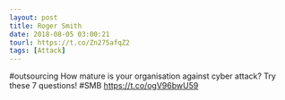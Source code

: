 ```yaml
---
layout: post
title: Roger Smith
date: 2018-08-05 03:00:21
tourl: https://t.co/Zn275afqZ2
tags: [Attack]
---
```

#outsourcing How mature is your organisation against cyber attack? Try these 7 questions!  #SMB https://t.co/ogV96bwU59